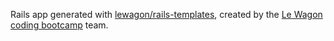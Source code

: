 Rails app generated with [lewagon/rails-templates](https://github.com/lewagon/rails-templates), created by the [Le Wagon coding bootcamp](https://www.lewagon.com) team.
<!-- Front -->
<!-- Responsive ultima actualizacion 25May25 -->

<!-- Admin -->
<!-- admin/edit 25May25-->
<!-- admin/index 25May25 -->
<!-- admin/new 25May25 -->

<!-- Articles -->
<!-- articles/edit 25May25 -->
<!-- articles/index 25May25 -->
<!-- articles/new 25May25 -->
<!-- articles/show 25May25 -->

<!-- Pages -->
<!-- admin_dashboard 25May25 -->
<!-- home -->
<!-- presentacion 25May25 -->

<!-- Shared -->
<!-- shared/business cards 25May25 -->
<!-- shared/creations cards 25May25 -->
<!-- shared/flashes 25May25 -->
<!-- shared/header 25May25 -->
<!-- shared/home intro (a finalizar)-->
<!-- shared/main (finalizar las secciones) ultima actualizacion 25May25-->
<!-- shared/navbar 25May25-->
<!-- shared/postal 25May25 -->

<!-- Users -->
<!-- users/show Ul-->

